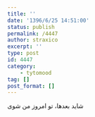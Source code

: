 ```yaml
---
title: ''
date: '1396/6/25 14:51:00'
status: publish
permalink: /4447
author: straxico
excerpt: ''
type: post
id: 4447
category:
    - tytomood
tag: []
post_format: []
---
```

شاید بعدها، تو امروز من شوی